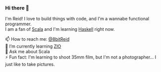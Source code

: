 ### Hi there 👋

I'm Reid! I love to build things with code, and I'm a wannabe functional programmer.  
I am a fan of [Scala](https://www.scala-lang.org/) and I'm learning [Haskell](https://www.haskell.org/) right now.

📫 How to reach me: [@8bitReid](https://twitter.com/8bitreid)  
:rocket: I’m currently learning [ZIO](https://zio.dev/)   
💬 Ask me about Scala  
⚡ Fun fact: I'm learning to shoot 35mm film, but I'm not a photographer... I just like to take pictures.
<!--
**8bitreid/8bitreid** is a ✨ _special_ ✨ repository because its `README.md` (this file) appears on your GitHub profile.

Here are some ideas to get you started:

- 🔭 I’m currently working on ...
- 🌱 I’m currently learning ...
- 👯 I’m looking to collaborate on ...
- 🤔 I’m looking for help with ...
- 💬 Ask me about ...
- 📫 How to reach me: ...
- 😄 Pronouns: ...
- ⚡ Fun fact: ...
-->
